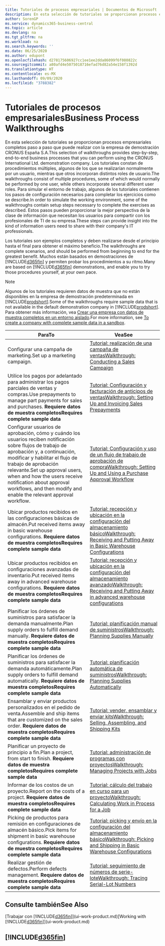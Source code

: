 ```yaml
---
title: Tutoriales de procesos empresariales | Documentos de Microsoft
description: En esta selección de tutoriales se proporcionan procesos empresariales completos paso a paso que puede realizar con la empresa de demostración CRONUS España S.A. Los tutoriales constan de procedimientos múltiples, algunos de los que se realizarían normalmente por un usuario, mientras que otros incorporan distintos roles de usuario. Para simular el entorno de trabajo, algunos de los tutoriales contienen los pasos de configuración necesarios para completar los ejercicios como se describe. Estos pasos pueden proporcionar la mejor perspectiva de la clase de información que necesitan los usuarios para compartir con los profesionales de TI de su empresa.
author: SorenGP
ms.service: dynamics365-business-central
ms.topic: article
ms.devlang: na
ms.tgt_pltfrm: na
ms.workload: na
ms.search.keywords: ''
ms.date: 06/25/2020
ms.author: edupont
ms.openlocfilehash: d278175606927cc1ee1ee2dda86099f6f080822c
ms.sourcegitcommit: a80afd4e5075018716efad76d82a54e158f1392d
ms.translationtype: HT
ms.contentlocale: es-MX
ms.lasthandoff: 09/09/2020
ms.locfileid: "3788382"
---
```

# <a name="business-process-walkthroughs"></a><span data-ttu-id="8d5c9-106">Tutoriales de procesos empresariales</span><span class="sxs-lookup"><span data-stu-id="8d5c9-106">Business Process Walkthroughs</span></span>

<span data-ttu-id="8d5c9-107">En esta selección de tutoriales se proporcionan procesos empresariales completos paso a paso que puede realizar con la empresa de demostración CRONUS España S.A.</span><span class="sxs-lookup"><span data-stu-id="8d5c9-107">This selection of walkthroughs provides step-by-step, end-to-end business processes that you can perform using the CRONUS International Ltd. demonstration company.</span></span> <span data-ttu-id="8d5c9-108">Los tutoriales constan de procedimientos múltiples, algunos de los que se realizarían normalmente por un usuario, mientras que otros incorporan distintos roles de usuario.</span><span class="sxs-lookup"><span data-stu-id="8d5c9-108">The walkthroughs consist of multiple procedures, some of which would normally be performed by one user, while others incorporate several different user roles.</span></span> <span data-ttu-id="8d5c9-109">Para simular el entorno de trabajo, algunos de los tutoriales contienen los pasos de configuración necesarios para completar los ejercicios como se describe.</span><span class="sxs-lookup"><span data-stu-id="8d5c9-109">In order to simulate the working environment, some of the walkthroughs contain setup steps necessary to complete the exercises as described.</span></span> <span data-ttu-id="8d5c9-110">Estos pasos pueden proporcionar la mejor perspectiva de la clase de información que necesitan los usuarios para compartir con los profesionales de TI de su empresa.</span><span class="sxs-lookup"><span data-stu-id="8d5c9-110">These steps can provide insight into the kind of information users need to share with their company's IT professionals.</span></span>  

 <span data-ttu-id="8d5c9-111">Los tutoriales son ejemplos completos y deben realizarse desde el principio hasta el final para obtener el máximo beneficio.</span><span class="sxs-lookup"><span data-stu-id="8d5c9-111">The walkthroughs are complete scenarios, and should be performed from beginning to end for the greatest benefit.</span></span> <span data-ttu-id="8d5c9-112">Muchos están basados en demostraciones de [!INCLUDE[d365fin](includes/d365fin_md.md)] y permiten probar los procedimientos a su ritmo.</span><span class="sxs-lookup"><span data-stu-id="8d5c9-112">Many are based on [!INCLUDE[d365fin](includes/d365fin_md.md)] demonstrations, and enable you to try those procedures yourself, at your own pace.</span></span>  

> [!NOTE]
> <span data-ttu-id="8d5c9-113">Algunos de los tutoriales requieren datos de muestra que no están disponibles en la empresa de demostración predeterminada en [!INCLUDE[prodshort](includes/prodshort.md)].</span><span class="sxs-lookup"><span data-stu-id="8d5c9-113">Some of the walkthroughs require sample data that is not available in the default demonstration company in [!INCLUDE[prodshort](includes/prodshort.md)].</span></span> <span data-ttu-id="8d5c9-114">Para obtener más información, vea [Crear una empresa con datos de muestra completos en un entorno aislado](across-how-create-sandbox-environment.md#to-create-a-company-with-complete-sample-data-in-a-sandbox).</span><span class="sxs-lookup"><span data-stu-id="8d5c9-114">For more information, see [To create a company with complete sample data in a sandbox](across-how-create-sandbox-environment.md#to-create-a-company-with-complete-sample-data-in-a-sandbox).</span></span>

|<span data-ttu-id="8d5c9-115">Para</span><span class="sxs-lookup"><span data-stu-id="8d5c9-115">To</span></span>|<span data-ttu-id="8d5c9-116">Vea</span><span class="sxs-lookup"><span data-stu-id="8d5c9-116">See</span></span>|  
|--------|---------|  
|<span data-ttu-id="8d5c9-117">Configurar una campaña de marketing.</span><span class="sxs-lookup"><span data-stu-id="8d5c9-117">Set up a marketing campaign.</span></span>|[<span data-ttu-id="8d5c9-118">Tutorial: realización de una campaña de ventas</span><span class="sxs-lookup"><span data-stu-id="8d5c9-118">Walkthrough: Conducting a Sales Campaign</span></span>](walkthrough-conducting-a-sales-campaign.md)|  
|<span data-ttu-id="8d5c9-119">Utilice los pagos por adelantado para administrar los pagos parciales de ventas y compras.</span><span class="sxs-lookup"><span data-stu-id="8d5c9-119">Use prepayments to manage part payments for sales and purchases.</span></span> <span data-ttu-id="8d5c9-120">**Requiere datos de muestra completos**</span><span class="sxs-lookup"><span data-stu-id="8d5c9-120">**Requires complete sample data**</span></span> |[<span data-ttu-id="8d5c9-121">Tutorial: Configuración y facturación de anticipos de ventas</span><span class="sxs-lookup"><span data-stu-id="8d5c9-121">Walkthrough: Setting Up and Invoicing Sales Prepayments</span></span>](walkthrough-setting-up-and-invoicing-sales-prepayments.md)|  
|<span data-ttu-id="8d5c9-122">Configurar usuarios de aprobación, cómo y cuándo los usuarios reciben notificación sobre flujos de trabajo de aprobación y, a continuación, modificar y habilitar el flujo de trabajo de aprobación relevante.</span><span class="sxs-lookup"><span data-stu-id="8d5c9-122">Set up approval users, when and how the users receive notification about approval workflows, and then modify and enable the relevant approval workflow.</span></span>|[<span data-ttu-id="8d5c9-123">Tutorial: Configuración y uso de un flujo de trabajo de aprobación de compra</span><span class="sxs-lookup"><span data-stu-id="8d5c9-123">Walkthrough: Setting Up and Using a Purchase Approval Workflow</span></span>](walkthrough-setting-up-and-using-a-purchase-approval-workflow.md)|  
|<span data-ttu-id="8d5c9-124">Ubicar productos recibidos en las configuraciones básicas de almacén.</span><span class="sxs-lookup"><span data-stu-id="8d5c9-124">Put received items away in basic warehouse configurations.</span></span> <span data-ttu-id="8d5c9-125">**Requiere datos de muestra completos**</span><span class="sxs-lookup"><span data-stu-id="8d5c9-125">**Requires complete sample data**</span></span>|[<span data-ttu-id="8d5c9-126">Tutorial: recepción y ubicación en la configuración del almacenamiento básico</span><span class="sxs-lookup"><span data-stu-id="8d5c9-126">Walkthrough: Receiving and Putting Away in Basic Warehouse Configurations</span></span>](walkthrough-receiving-and-putting-away-in-basic-warehousing.md)|  
|<span data-ttu-id="8d5c9-127">Ubicar productos recibidos en configuraciones avanzadas de inventario.</span><span class="sxs-lookup"><span data-stu-id="8d5c9-127">Put received items away in advanced warehouse configurations.</span></span> <span data-ttu-id="8d5c9-128">**Requiere datos de muestra completos**</span><span class="sxs-lookup"><span data-stu-id="8d5c9-128">**Requires complete sample data**</span></span>|[<span data-ttu-id="8d5c9-129">Tutorial: recepción y ubicación en la configuración del almacenamiento avanzado</span><span class="sxs-lookup"><span data-stu-id="8d5c9-129">Walkthrough: Receiving and Putting Away in advanced warehouse configurations</span></span>](walkthrough-receiving-and-putting-away-in-advanced-warehousing.md)|  
|<span data-ttu-id="8d5c9-130">Planificar los órdenes de suministros para satisfacer la demanda manualmente.</span><span class="sxs-lookup"><span data-stu-id="8d5c9-130">Plan supply orders to fulfill demand manually.</span></span> <span data-ttu-id="8d5c9-131">**Requiere datos de muestra completos**</span><span class="sxs-lookup"><span data-stu-id="8d5c9-131">**Requires complete sample data**</span></span>|[<span data-ttu-id="8d5c9-132">Tutorial: planificación manual de suministros</span><span class="sxs-lookup"><span data-stu-id="8d5c9-132">Walkthrough: Planning Supplies Manually</span></span>](walkthrough-planning-supplies-manually.md)|  
|<span data-ttu-id="8d5c9-133">Planificar los órdenes de suministros para satisfacer la demanda automáticamente.</span><span class="sxs-lookup"><span data-stu-id="8d5c9-133">Plan supply orders to fulfill demand automatically.</span></span> <span data-ttu-id="8d5c9-134">**Requiere datos de muestra completos**</span><span class="sxs-lookup"><span data-stu-id="8d5c9-134">**Requires complete sample data**</span></span>|[<span data-ttu-id="8d5c9-135">Tutorial: planificación automática de suministros</span><span class="sxs-lookup"><span data-stu-id="8d5c9-135">Walkthrough: Planning Supplies Automatically</span></span>](walkthrough-planning-supplies-automatically.md)|  
|<span data-ttu-id="8d5c9-136">Ensamblar y enviar productos personalizados en el pedido de venta.</span><span class="sxs-lookup"><span data-stu-id="8d5c9-136">Assemble and ship items that are customized on the sales order.</span></span> <span data-ttu-id="8d5c9-137">**Requiere datos de muestra completos**</span><span class="sxs-lookup"><span data-stu-id="8d5c9-137">**Requires complete sample data**</span></span>|[<span data-ttu-id="8d5c9-138">Tutorial: vender, ensamblar y enviar kits</span><span class="sxs-lookup"><span data-stu-id="8d5c9-138">Walkthrough: Selling, Assembling, and Shipping Kits</span></span>](walkthrough-selling-assembling-and-shipping-kits.md)|  
|<span data-ttu-id="8d5c9-139">Planificar un proyecto de principio a fin.</span><span class="sxs-lookup"><span data-stu-id="8d5c9-139">Plan a project, from start to finish.</span></span> <span data-ttu-id="8d5c9-140">**Requiere datos de muestra completos**</span><span class="sxs-lookup"><span data-stu-id="8d5c9-140">**Requires complete sample data**</span></span>|[<span data-ttu-id="8d5c9-141">Tutorial: administración de programas con proyectos</span><span class="sxs-lookup"><span data-stu-id="8d5c9-141">Walkthrough: Managing Projects with Jobs</span></span>](walkthrough-managing-projects-with-jobs.md)|  
|<span data-ttu-id="8d5c9-142">Informar de los costos de un proyecto.</span><span class="sxs-lookup"><span data-stu-id="8d5c9-142">Report on the costs of a project.</span></span> <span data-ttu-id="8d5c9-143">**Requiere datos de muestra completos**</span><span class="sxs-lookup"><span data-stu-id="8d5c9-143">**Requires complete sample data**</span></span>|[<span data-ttu-id="8d5c9-144">Tutorial: cálculo del trabajo en curso para un proyecto</span><span class="sxs-lookup"><span data-stu-id="8d5c9-144">Walkthrough: Calculating Work in Process for a Job</span></span>](walkthrough-calculating-work-in-process-for-a-job.md)|  
|<span data-ttu-id="8d5c9-145">Picking de productos para remisión en configuraciones de almacén básico.</span><span class="sxs-lookup"><span data-stu-id="8d5c9-145">Pick items for shipment in basic warehouse configurations.</span></span> <span data-ttu-id="8d5c9-146">**Requiere datos de muestra completos**</span><span class="sxs-lookup"><span data-stu-id="8d5c9-146">**Requires complete sample data**</span></span>|[<span data-ttu-id="8d5c9-147">Tutorial: picking y envío en la configuración del almacenamiento básico</span><span class="sxs-lookup"><span data-stu-id="8d5c9-147">Walkthrough: Picking and Shipping in Basic Warehouse Configurations</span></span>](walkthrough-picking-and-shipping-in-basic-warehousing.md)|  
|<span data-ttu-id="8d5c9-148">Realizar gestión de defectos.</span><span class="sxs-lookup"><span data-stu-id="8d5c9-148">Perform defects management.</span></span> <span data-ttu-id="8d5c9-149">**Requiere datos de muestra completos**</span><span class="sxs-lookup"><span data-stu-id="8d5c9-149">**Requires complete sample data**</span></span>|[<span data-ttu-id="8d5c9-150">Tutorial: seguimiento de números de serie-lote</span><span class="sxs-lookup"><span data-stu-id="8d5c9-150">Walkthrough: Tracing Serial-Lot Numbers</span></span>](walkthrough-tracing-serial-lot-numbers.md)|  

## <a name="see-also"></a><span data-ttu-id="8d5c9-151">Consulte también</span><span class="sxs-lookup"><span data-stu-id="8d5c9-151">See Also</span></span>

<span data-ttu-id="8d5c9-152">[Trabajar con [!INCLUDE[d365fin](includes/d365fin_md.md)]](ui-work-product.md)</span><span class="sxs-lookup"><span data-stu-id="8d5c9-152">[Working with [!INCLUDE[d365fin](includes/d365fin_md.md)]](ui-work-product.md)</span></span>  

## [!INCLUDE[d365fin](includes/free_trial_md.md)]  
